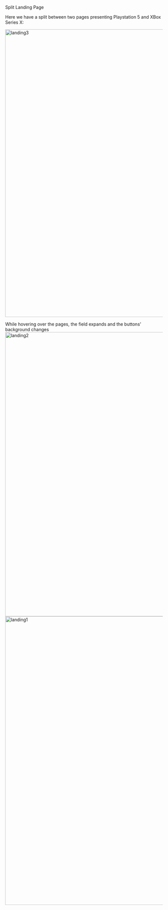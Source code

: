 Split Landing Page

Here we have a split between two pages presenting Playstation 5 and XBox Series X:

<img width="916" alt="landing3" src="https://github.com/rumejsapezic/JavaScript-Small-Projects/assets/77631994/a3b9751c-f54f-4915-b536-61ab797593c5">

While hovering over the pages, the field expands and the buttons' background changes
<img width="905" alt="landing2" src="https://github.com/rumejsapezic/JavaScript-Small-Projects/assets/77631994/aa831647-93e0-4d55-9731-541f33715df5">
<img width="919" alt="landing1" src="https://github.com/rumejsapezic/JavaScript-Small-Projects/assets/77631994/7c7f41c3-35f5-4eae-a75e-869e2eb342cf">

